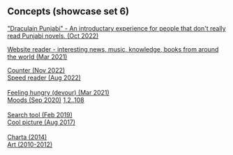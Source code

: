 
## Concepts (showcase set 6)

["Draculain Punjabi" - An introductary experience for people that don't really read Punjabi novels. (Oct 2022)](https://www.rebabre.com/draculain.punjabi/)<br />

[Website reader - interesting news, music, knowledge, books from around the world (Mar 2021)](https://www.rebabre.com/Bookmarks%20%C2%B7%20Liesure.html)<br />

[Counter (Nov 2022)](https://jujhar.github.io/simple-persistent-counter/) <br />
[Speed reader (Aug 2022)](https://jujhar.github.io/Reader/)<br /><br />
[Feeling hungry (devour) (Mar 2021)](https://www.rebabre.com/100p-nutrition.html)<br />
[Moods (Sep 2020)](https://www.rebabre.com/app/stars/) [1,2..108](https://www.rebabre.com/images/stars.gif)<br /><br />
[Search tool (Feb 2019)](https://www.rebabre.com/search.html)
<br />
[Cool picture (Aug 2017)](http://jujharpannu.com/site/content/wltdo.php)
<br /><br />
[Charta (2014)](https://www.rebabre.com/app/charta/) <br />
[Art (2010-2012)](http://www.jujharpannu.com/index.php) <br />

